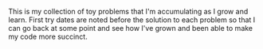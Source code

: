 This is my collection of toy problems that I'm accumulating as I grow and learn. First try dates are noted before the solution to each problem so that I can go back at some point and see how I've grown and been able to make my code more succinct.